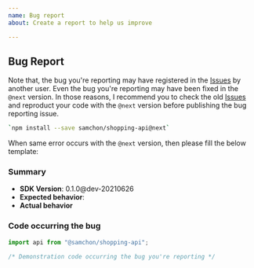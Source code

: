 ```yaml
---
name: Bug report
about: Create a report to help us improve

---
```


## Bug Report
Note that, the bug you're reporting may have registered in the [Issues](https://github.com/samchon/shopping-backend/search?type=Issues) by another user. Even the bug you're reporting may have been fixed in the `@next` version. In those reasons, I recommend you to check the old [Issues](https://github.com/samchon/shopping-backend/search?type=Issues) and reproduct your code with the `@next` version before publishing the bug reporting issue.

```bash
`npm install --save samchon/shopping-api@next`
```

When same error occurs with the `@next` version, then please fill the below template:

### Summary
  - **SDK Version**: 0.1.0@dev-20210626
  - **Expected behavior**: 
  - **Actual behavior**

### Code occurring the bug
```typescript
import api from "@samchon/shopping-api";

/* Demonstration code occurring the bug you're reporting */
```